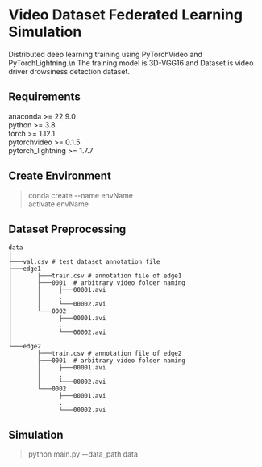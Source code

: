 # Video Dataset Federated Learning Simulation

Distributed deep learning training using PyTorchVideo and PyTorchLightning.\n
The training model is 3D-VGG16 and Dataset is video driver drowsiness detection dataset.
## Requirements
anaconda >= 22.9.0  
python >= 3.8  
torch >= 1.12.1  
pytorchvideo >= 0.1.5  
pytorch_lightning >= 1.7.7  

## Create Environment
> conda create --name envName  
> activate envName

## Dataset Preprocessing
```
data  
│
├───val.csv # test dataset annotation file
├───edge1
│       ├───train.csv # annotation file of edge1
│       ├───0001  # arbitrary video folder naming
│       │     ├───00001.avi
│       │     .
│       │     └───00002.avi
│       └───0002
│             ├───00001.avi
│             .
│             └───00002.avi
│
└───edge2
        ├───train.csv # annotation file of edge2
        ├───0001  # arbitrary video folder naming
        │     ├───00001.avi
        │     .
        │     └───00002.avi
        └───0002
              ├───00001.avi
              .
              └───00002.avi
```
## Simulation
> python main.py --data_path data
